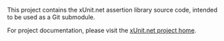 This project contains the xUnit.net assertion library source code, intended to be used as a Git submodule.

For project documentation, please visit the [xUnit.net project home](http://xunit.github.io/).

